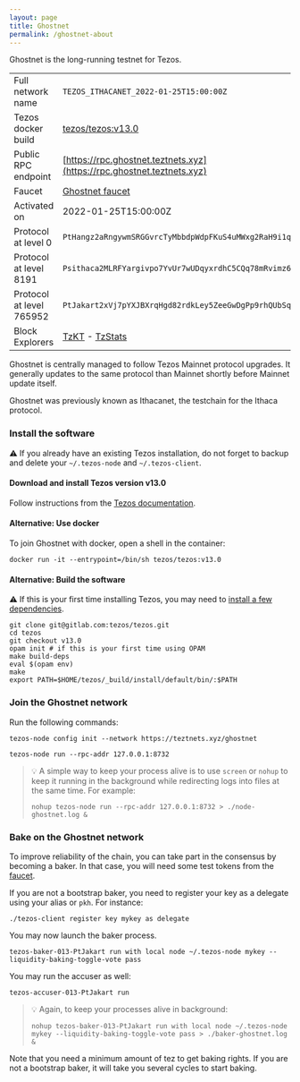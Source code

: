 ```yaml
---
layout: page
title: Ghostnet
permalink: /ghostnet-about
---
```


Ghostnet is the long-running testnet for Tezos.

| | |
|-------|---------------------|
| Full network name | `TEZOS_ITHACANET_2022-01-25T15:00:00Z` |
| Tezos docker build | [tezos/tezos:v13.0](https://hub.docker.com/r/tezos/tezos/tags?page=1&ordering=last_updated&name=v13.0) |
| Public RPC endpoint | [https://rpc.ghostnet.teztnets.xyz](https://rpc.ghostnet.teztnets.xyz) |
| Faucet | [Ghostnet faucet](https://faucet.ghostnet.teztnets.xyz) |
| Activated on | 2022-01-25T15:00:00Z |
| Protocol at level 0 |  `PtHangz2aRngywmSRGGvrcTyMbbdpWdpFKuS4uMWxg2RaH9i1qx` |
| Protocol at level 8191 |  `Psithaca2MLRFYargivpo7YvUr7wUDqyxrdhC5CQq78mRvimz6A` |
| Protocol at level 765952 |  `PtJakart2xVj7pYXJBXrqHgd82rdkLey5ZeeGwDgPp9rhQUbSqY` |
| Block Explorers | [TzKT](https://ghostnet.tzkt.io) - [TzStats](https://ghost.tzstats.com) |


Ghostnet is centrally managed to follow Tezos Mainnet protocol upgrades. It generally updates to the same protocol than Mainnet shortly before Mainnet update itself.

Ghostnet was previously known as Ithacanet, the testchain for the Ithaca protocol.


### Install the software

⚠️  If you already have an existing Tezos installation, do not forget to backup and delete your `~/.tezos-node` and `~/.tezos-client`.


#### Download and install Tezos version v13.0

Follow instructions from the [Tezos documentation](https://tezos.gitlab.io/introduction/howtoget.html#installing-binaries).


#### Alternative: Use docker

To join Ghostnet with docker, open a shell in the container:

```
docker run -it --entrypoint=/bin/sh tezos/tezos:v13.0
```

#### Alternative: Build the software

⚠️  If this is your first time installing Tezos, you may need to [install a few dependencies](https://tezos.gitlab.io/introduction/howtoget.html#setting-up-the-development-environment-from-scratch).

```
git clone git@gitlab.com:tezos/tezos.git
cd tezos
git checkout v13.0
opam init # if this is your first time using OPAM
make build-deps
eval $(opam env)
make
export PATH=$HOME/tezos/_build/install/default/bin/:$PATH
```

### Join the Ghostnet network

Run the following commands:

```
tezos-node config init --network https://teztnets.xyz/ghostnet

tezos-node run --rpc-addr 127.0.0.1:8732
```

> 💡 A simple way to keep your process alive is to use `screen` or `nohup` to keep it running in the background while redirecting logs into files at the same time. For example:
>
> ```bash=13
> nohup tezos-node run --rpc-addr 127.0.0.1:8732 > ./node-ghostnet.log &
> ```


### Bake on the Ghostnet network

To improve reliability of the chain, you can take part in the consensus by becoming a baker. In that case, you will need some test tokens from the [faucet](https://faucet.ghostnet.teztnets.xyz).

If you are not a bootstrap baker, you need to register your key as a delegate using your alias or `pkh`. For instance:
```bash=2
./tezos-client register key mykey as delegate
```

You may now launch the baker process.
```bash=3
tezos-baker-013-PtJakart run with local node ~/.tezos-node mykey --liquidity-baking-toggle-vote pass
```

You may run the accuser as well:
```bash=3
tezos-accuser-013-PtJakart run
```

> 💡 Again, to keep your processes alive in background:
>
> ```bash=4
> nohup tezos-baker-013-PtJakart run with local node ~/.tezos-node mykey --liquidity-baking-toggle-vote pass > ./baker-ghostnet.log &
> ```

Note that you need a minimum amount of tez to get baking rights. If you are not a bootstrap baker, it will take you several cycles to start baking.


